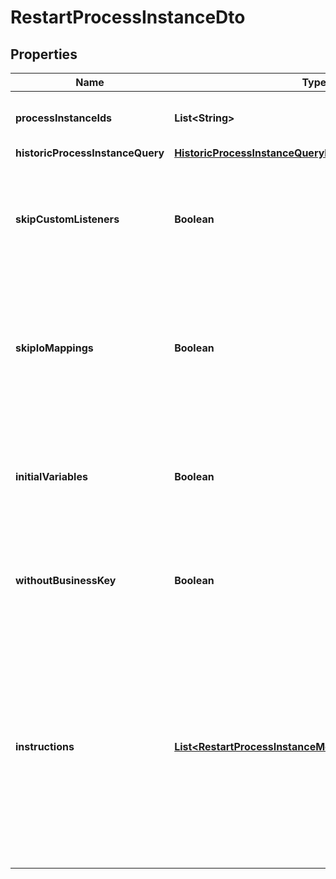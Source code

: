 

# RestartProcessInstanceDto


## Properties

Name | Type | Description | Notes
------------ | ------------- | ------------- | -------------
**processInstanceIds** | **List&lt;String&gt;** | A list of process instance ids to restart. |  [optional]
**historicProcessInstanceQuery** | [**HistoricProcessInstanceQueryDto**](HistoricProcessInstanceQueryDto.md) |  |  [optional]
**skipCustomListeners** | **Boolean** | Skip execution listener invocation for activities that are started as part of this request. |  [optional]
**skipIoMappings** | **Boolean** | Skip execution of [input/output variable mappings](https://docs.camunda.org/manual/7.14/user-guide/process-engine/variables/#input-output-variable-mapping) for activities that are started as part of this request. |  [optional]
**initialVariables** | **Boolean** | Set the initial set of variables during restart. By default, the last set of variables is used. |  [optional]
**withoutBusinessKey** | **Boolean** | Do not take over the business key of the historic process instance. |  [optional]
**instructions** | [**List&lt;RestartProcessInstanceModificationInstructionDto&gt;**](RestartProcessInstanceModificationInstructionDto.md) | **Optional**. A JSON array of instructions that specify which activities to start the process instance at. If this property is omitted, the process instance starts at its default blank start event. |  [optional]



